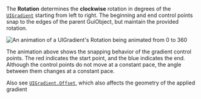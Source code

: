 The **Rotation** determines the **clockwise** rotation in degrees of the
[`UIGradient`](https://create.roblox.com/docs/reference/engine/classes/UIGradient) starting from left to right. The beginning and end
control points snap to the edges of the parent GuiObject, but maintain the
provided rotation.

![An animation of a UIGradient's Rotation being animated from 0 to 360](https://prod.docsiteassets.roblox.com/assets/legacy/UIGradient.Rotation.gif)

The animation above shows the snapping behavior of the gradient control
points. The red indicates the start point, and the blue indicates the end.
Although the control points do not move at a constant pace, the angle
between them changes at a constant pace.

Also see [`UIGradient.Offset`](https://create.roblox.com/docs/reference/engine/classes/UIGradient#Offset), which also affects the geometry of the
applied gradient